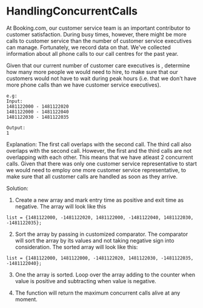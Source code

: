 # HandlingConcurrentCalls
At Booking.com, our customer service team is an important contributor to customer satisfaction. During busy times,
however, there might be more calls to customer service than the number of customer service executives can manage.
Fortunately, we record data on that. We've collected information about all phone calls to our call centres for the past
year.


Given that our current number of customer care executives is , determine how many more people we would need to hire,
to make sure that our customers would not have to wait during peak hours (i.e. that we don't have more phone calls than
we have customer service executives).
```
e.g:
Input:
1481122000 - 1481122020
1481122000 - 1481122040
1481122030 - 1481122035

Output:
1
```
Explanation:
The first call overlaps with the second call. The third call also overlaps with the second call. However, the first
and the third calls are not overlapping with each other. This means that we have atleast 2 concurrent calls. Given that
there was only one customer service representative to start we would need to employ one more customer service
representative, to make sure that all customer calls are handled as soon as they arrive.


Solution:
1. Create a new array and mark entry time as positive and exit time as negative. The array will look like this
```
list = {1481122000, -1481122020, 1481122000, -1481122040, 1481122030, -1481122035};
```

2. Sort the array by passing in customized comparator. The comparator will sort the array by its values and not taking
negative sign into consideration. The sorted array will look like this:
```
list = {1481122000, 1481122000, -1481122020, 1481122030, -1481122035, -1481122040};
```

3. One the array is sorted. Loop over the array adding to the counter when value is positive and subtracting when
value is negative.

4. The function will return the maximum concurrent calls alive at any moment.
